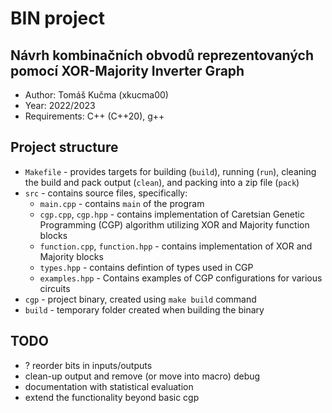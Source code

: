 # BIN project
## Návrh kombinačních obvodů reprezentovaných pomocí XOR-Majority Inverter Graph

 - Author: Tomáš Kučma (xkucma00)
 - Year: 2022/2023
 - Requirements: C++ (C++20), g++

## Project structure

 - `Makefile` - provides targets for building (`build`), running (`run`), cleaning the build and pack output (`clean`), and packing into a zip file (`pack`)
 - `src` - contains source files, specifically:
   - `main.cpp` - contains `main` of the program
   - `cgp.cpp`, `cgp.hpp` - contains implementation of Caretsian Genetic Programming (CGP) algorithm utilizing XOR and Majority function blocks
   - `function.cpp`, `function.hpp` - contains implementation of XOR and Majority blocks
   - `types.hpp` - contains defintion of types used in CGP
   - `examples.hpp` - Contains examples of CGP configurations for various circuits
 - `cgp` - project binary, created using `make build` command
 - `build` - temporary folder created when building the binary

## TODO

  - ? reorder bits in inputs/outputs
  - clean-up output and remove (or move into macro) debug
  - documentation with statistical evaluation
  - extend the functionality beyond basic cgp

